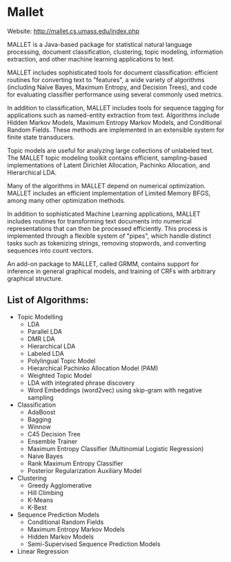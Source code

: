 Mallet
======

Website: http://mallet.cs.umass.edu/index.php

MALLET is a Java-based package for statistical natural language processing, document classification, clustering, topic modeling, information extraction, and other machine learning applications to text.

MALLET includes sophisticated tools for document classification: efficient routines for converting text to "features", a wide variety of algorithms (including Naïve Bayes, Maximum Entropy, and Decision Trees), and code for evaluating classifier performance using several commonly used metrics.

In addition to classification, MALLET includes tools for sequence tagging for applications such as named-entity extraction from text. Algorithms include Hidden Markov Models, Maximum Entropy Markov Models, and Conditional Random Fields. These methods are implemented in an extensible system for finite state transducers.

Topic models are useful for analyzing large collections of unlabeled text. The MALLET topic modeling toolkit contains efficient, sampling-based implementations of Latent Dirichlet Allocation, Pachinko Allocation, and Hierarchical LDA.

Many of the algorithms in MALLET depend on numerical optimization. MALLET includes an efficient implementation of Limited Memory BFGS, among many other optimization methods.

In addition to sophisticated Machine Learning applications, MALLET includes routines for transforming text documents into numerical representations that can then be processed efficiently. This process is implemented through a flexible system of "pipes", which handle distinct tasks such as tokenizing strings, removing stopwords, and converting sequences into count vectors.

An add-on package to MALLET, called GRMM, contains support for inference in general graphical models, and training of CRFs with arbitrary graphical structure.


## List of Algorithms:

* Topic Modelling
  * LDA
  * Parallel LDA
  * DMR LDA
  * Hierarchical LDA
  * Labeled LDA
  * Polylingual Topic Model
  * Hierarchical Pachinko Allocation Model (PAM)
  * Weighted Topic Model
  * LDA with integrated phrase discovery
  * Word Embeddings (word2vec) using skip-gram with negative sampling
* Classification
  * AdaBoost
  * Bagging
  * Winnow
  * C45 Decision Tree
  * Ensemble Trainer
  * Maximum Entropy Classifier (Multinomial Logistic Regression)
  * Naive Bayes
  * Rank Maximum Entropy Classifier
  * Posterior Regularization Auxiliary Model
* Clustering
  * Greedy Agglomerative
  * Hill Climbing
  * K-Means
  * K-Best
* Sequence Prediction Models
  * Conditional Random Fields
  * Maximum Entropy Markov Models
  * Hidden Markov Models
  * Semi-Supervised Sequence Prediction Models
* Linear Regression



